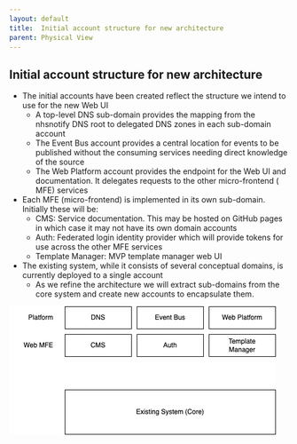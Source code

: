 ```yaml
---
layout: default
title:  Initial account structure for new architecture
parent: Physical View
---
```


## Initial account structure for new architecture

* The initial accounts have been created reflect the structure we
  intend to use for the new Web UI
  * A top-level DNS sub-domain provides the mapping from the nhsnotify
    DNS root to delegated DNS zones in each sub-domain account
  * The Event Bus account provides a central location for events to be
    published without the consuming services needing direct knowledge
    of the source
  * The Web Platform account provides the endpoint for the Web UI and
    documentation. It delegates requests to the other micro-frontend (
    MFE) services
* Each MFE (micro-frontend) is implemented in its own sub-domain.
  Initially these will be:
  * CMS: Service documentation. This may be hosted on GitHub pages in
    which case it may not have its own domain accounts
  * Auth: Federated login identity provider which will provide tokens
    for use across the other MFE services
  * Template Manager: MVP template manager web UI
* The existing system, while it consists of several conceptual
  domains, is currently deployed to a single account
  * As we refine the architecture we will extract sub-domains from the
    core system and create new accounts to encapsulate them.

![NHS Notify Domains](assets/Domains.drawio.png)
